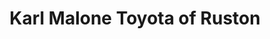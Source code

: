 ---
title: "Karl Malone Toyota of Ruston"
url: /ruston/karl-malone-toyota-of-ruston/
shop: Autohaus
---